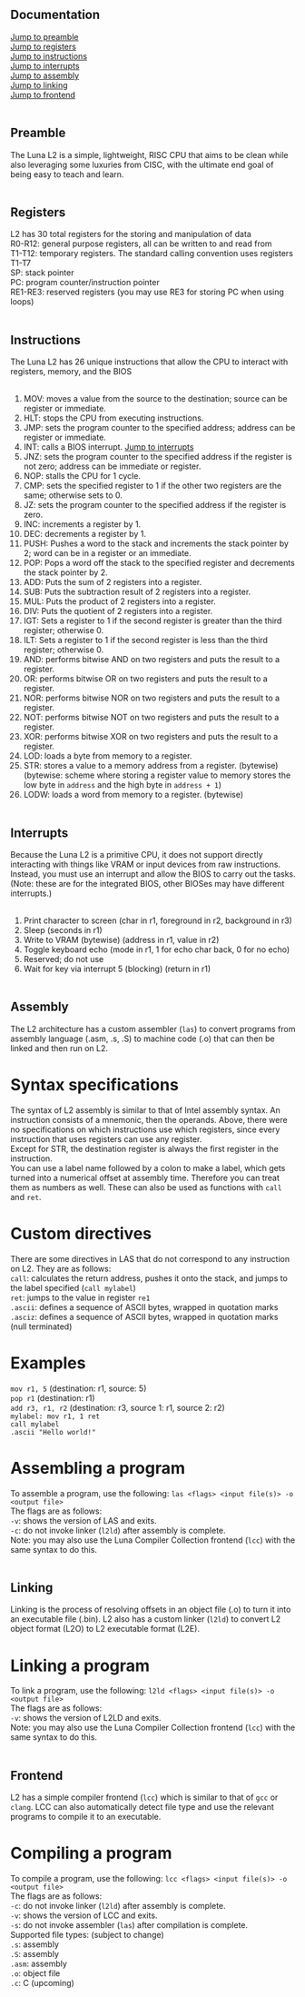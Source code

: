 ## Documentation
[Jump to preamble](#preamble)<br>
[Jump to registers](#registers)<br>
[Jump to instructions](#instructions)<br>
[Jump to interrupts](#interrupts)<br>
[Jump to assembly](#assembly)<br>
[Jump to linking](#linking)<br>
[Jump to frontend](#frontend)<br><br>

## Preamble
The Luna L2 is a simple, lightweight, RISC CPU that aims to be clean while also leveraging some luxuries from CISC, with the ultimate end goal of being easy to teach and learn.<br><br>

## Registers
L2 has 30 total registers for the storing and manipulation of data<br>
R0-R12: general purpose registers, all can be written to and read from<br>
T1-T12: temporary registers. The standard calling convention uses registers T1-T7<br>
SP: stack pointer<br>
PC: program counter/instruction pointer<br>
RE1-RE3: reserved registers (you may use RE3 for storing PC when using loops)<br><br>

## Instructions
The Luna L2 has 26 unique instructions that allow the CPU to interact with registers, memory, and the BIOS<br><br>

1. MOV: moves a value from the source to the destination; source can be register or immediate.<br>
2. HLT: stops the CPU from executing instructions.<br>
3. JMP: sets the program counter to the specified address; address can be register or immediate.<br>
4. INT: calls a BIOS interrupt. [Jump to interrupts](#interrupts)<br> 
5. JNZ: sets the program counter to the specified address if the register is not zero; address can be immediate or register.<br>
6. NOP: stalls the CPU for 1 cycle.<br>
7. CMP: sets the specified register to 1 if the other two registers are the same; otherwise sets to 0.<br>
8. JZ: sets the program counter to the specified address if the register is zero.<br>
9. INC: increments a register by 1.<br>
10. DEC: decrements a register by 1.<br>
11. PUSH: Pushes a word to the stack and increments the stack pointer by 2; word can be in a register or an immediate.<br>
12. POP: Pops a word off the stack to the specified register and decrements the stack pointer by 2.<br>
13. ADD: Puts the sum of 2 registers into a register.<br>
14. SUB: Puts the subtraction result of 2 registers into a register.<br>
15. MUL: Puts the product of 2 registers into a register.<br>
16. DIV: Puts the quotient of 2 registers into a register.<br>
17. IGT: Sets a register to 1 if the second register is greater than the third register; otherwise 0.<br>
18. ILT: Sets a register to 1 if the second register is less than the third register; otherwise 0.<br>
19. AND: performs bitwise AND on two registers and puts the result to a register.<br>
20. OR:  performs bitwise OR on two registers and puts the result to a register.<br>
21. NOR:  performs bitwise NOR on two registers and puts the result to a register.<br>
22. NOT: performs bitwise NOT on two registers and puts the result to a register.<br> 
23. XOR: performs bitwise XOR on two registers and puts the result to a register.<br>
24. LOD: loads a byte from memory to a register.<br>
25. STR: stores a value to a memory address from a register. (bytewise)<br>
(bytewise: scheme where storing a register value to memory stores the low byte in `address` and the high byte in `address + 1`)<br>
26. LODW: loads a word from memory to a register. (bytewise)<br><br>

## Interrupts
Because the Luna L2 is a primitive CPU, it does not support directly interacting with things like VRAM or input devices from raw instructions. Instead, you must use an interrupt and allow the BIOS to carry out the tasks. (Note: these are for the integrated BIOS, other BIOSes may have different interrupts.)<br><br>

1. Print character to screen (char in r1, foreground in r2, background in r3)<br>
2. Sleep (seconds in r1)<br>
3. Write to VRAM (bytewise) (address in r1, value in r2)<br>
4. Toggle keyboard echo (mode in r1, 1 for echo char back, 0 for no echo)<br>
5. Reserved; do not use<br>
6. Wait for key via interrupt 5 (blocking) (return in r1)<br><br>

## Assembly
The L2 architecture has a custom assembler (`las`) to convert programs from assembly language (.asm, .s, .S) to machine code (.o) that can then be linked and then run on L2.<br>
# Syntax specifications
The syntax of L2 assembly is similar to that of Intel assembly syntax. An instruction consists of a mnemonic, then the operands. Above, there were no specifications on which instructions use which registers, since every instruction that uses registers can use any register.<br>
Except for STR, the destination register is always the first register in the instruction.<br>
You can use a label name followed by a colon to make a label, which gets turned into a numerical offset at assembly time. Therefore you can treat them as numbers as well. These can also be used as functions with `call` and `ret`.<br>
# Custom directives
There are some directives in LAS that do not correspond to any instruction on L2. They are as follows:<br>
`call`: calculates the return address, pushes it onto the stack, and jumps to the label specified (`call mylabel`)<br>
`ret`: jumps to the value in register `re1`<br>
`.ascii`: defines a sequence of ASCII bytes, wrapped in quotation marks<br>
`.asciz`: defines a sequence of ASCII bytes, wrapped in quotation marks (null terminated)<br>
# Examples
`mov r1, 5` (destination: r1, source: 5)<br>
`pop r1` (destination: r1)<br>
`add r3, r1, r2` (destination: r3, source 1: r1, source 2: r2)<br>
`mylabel:
    mov r1, 1
    ret`<br>
`call mylabel`<br>
`.ascii "Hello world!"`<br>
# Assembling a program
To assemble a program, use the following: `las <flags> <input file(s)> -o <output file>`<br>
The flags are as follows:<br>
`-v`: shows the version of LAS and exits.<br>
`-c`: do not invoke linker (`l2ld`) after assembly is complete.<br>
Note: you may also use the Luna Compiler Collection frontend (`lcc`) with the same syntax to do this.<br><br>

## Linking
Linking is the process of resolving offsets in an object file (.o) to turn it into an executable file (.bin). L2 also has a custom linker (`l2ld`) to convert L2 object format (L2O) to L2 executable format (L2E).<br>
# Linking a program
To link a program, use the following: `l2ld <flags> <input file(s)> -o <output file>`<br>
The flags are as follows:<br>
`-v`: shows the version of L2LD and exits.<br>
Note: you may also use the Luna Compiler Collection frontend (`lcc`) with the same syntax to do this.<br><br>

## Frontend
L2 has a simple compiler frontend (`lcc`) which is similar to that of `gcc` or `clang`. LCC can also automatically detect file type and use the relevant programs to compile it to an executable.<br>
# Compiling a program
To compile a program, use the following: `lcc <flags> <input file(s)> -o <output file>`<br>
The flags are as follows:<br>
`-c`: do not invoke linker (`l2ld`) after assembly is complete.<br>
`-v`: shows the version of LCC and exits.<br>
`-s`: do not invoke assembler (`las`) after compilation is complete.<br>
Supported file types: (subject to change)<br>
`.s`: assembly<br>
`.S`: assembly<br>
`.asm`: assembly<br>
`.o`: object file<br>
`.c`: C (upcoming)
